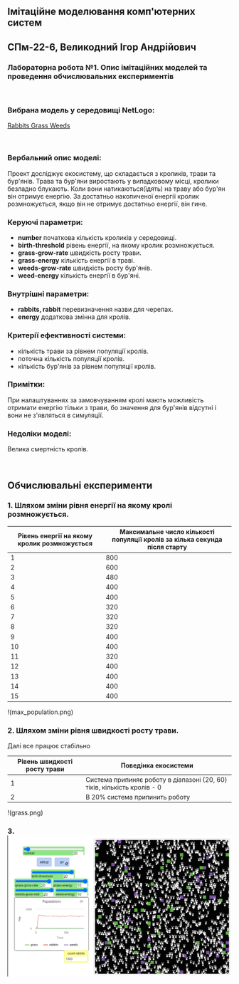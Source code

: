 ## Імітаційне моделювання комп'ютерних систем
## СПм-22-6, **Великодний Ігор Андрійович**
### Лабораторна робота №**1**. Опис імітаційних моделей та проведення обчислювальних експериментів

<br>

### Вибрана модель у середовищі NetLogo:
[Rabbits Grass Weeds](http://www.netlogoweb.org/launch#http://www.netlogoweb.org/assets/modelslib/Sample%20Models/Biology/Rabbits%20Grass%20Weeds.nlogo)

<br>

### Вербальний опис моделі:
Проект досліджує екосистему, що складається з кроликів, трави та бур'янів. Трава та бур'яни виростають у випадковому місці, кролики безладно блукають. Коли вони натикаються(їдять) на траву або бур'ян він отримує енергію. За достатньо накопиченої енергії кролик розмножується, якщо він не отримує достатньо енергії, він гине.

### Керуючі параметри:
- **number** початкова кількість кроликів у середовищі.
- **birth-threshold** рівень енергії, на якому кролик розмножується.
- **grass-grow-rate** швидкість росту трави.
- **grass-energy** кількість енергії в траві.
- **weeds-grow-rate** швидкість росту бур'янів.
- **weed-energy** кількість енергії в бур'яні.

### Внутрішні параметри:
- **rabbits, rabbit** перевизначення назви для черепах.
- **energy** додаткова змінна для кролів.

### Критерії ефективності системи:
- кількість трави за рівнем популяції кролів.
- поточна кількість популяції кролів.
- кількість бур'янів за рівнем популяції кролів.

### Примітки:
При налаштуваннях за замовчуванням кролі мають можливість отримати енергію тільки з трави, бо значення для бур'янів відсутні і вони не з'являться в симуляції.

### Недоліки моделі:
Велика смертність кролів.

<br>

## Обчислювальні експерименти

### 1. Шляхом зміни рівня енергії на якому кролі розмножується.

<table>
<thead>
<tr><th>Рівень енергії на якому кролик розмножується</th><th>Максимальне число кількості популяції кролів за кілька секунда після старту</th></tr>
</thead>
<tbody>
<tr><td>1</td><td>800</td></tr>
<tr><td>2</td><td>600</td></tr>
<tr><td>3</td><td>480</td></tr>
<tr><td>4</td><td>400</td></tr>
<tr><td>5</td><td>400</td></tr>
<tr><td>6</td><td>320</td></tr>
<tr><td>7</td><td>320</td></tr>
<tr><td>8</td><td>320</td></tr>
<tr><td>9</td><td>400</td></tr>
<tr><td>10</td><td>400</td></tr>
<tr><td>11</td><td>320</td></tr>
<tr><td>12</td><td>400</td></tr>
<tr><td>13</td><td>400</td></tr>
<tr><td>14</td><td>400</td></tr>
<tr><td>15</td><td>400</td></tr>
</tbody>
</table>

!(max_population.png)


### 2. Шляхом зміни рівня швидкості росту трави.

<table>
<thead>
<tr><th>Рівень швидкості росту трави</th><th>Поведінка екосистеми</th></tr>
</thead>
<tbody>
<tr><td>1</td><td>Система припиняє роботу в діапазоні {20, 60} тіків, кількість кролів - 0</td></tr>
<tr><td>2</td><td>В 20% система припинить роботу</td></tr>
<tr>Далі все працює стабільно</tr>
</tbody>
</table>

!(grass.png)

### 3. ![Підбір значень параметрів для створення незатухаючих коливань або нестійких коливань](fig3.png)